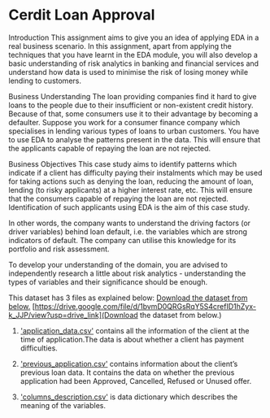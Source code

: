 # Cerdit Loan Approval
Introduction
This assignment aims to give you an idea of applying EDA in a real business scenario. In this assignment, apart from applying the techniques that you have learnt in the EDA module, you will also develop a basic understanding of risk analytics in banking and financial services and understand how data is used to minimise the risk of losing money while lending to customers.

 

Business Understanding
The loan providing companies find it hard to give loans to the people due to their insufficient or non-existent credit history. Because of that, some consumers use it to their advantage by becoming a defaulter. Suppose you work for a consumer finance company which specialises in lending various types of loans to urban customers. You have to use EDA to analyse the patterns present in the data. This will ensure that the applicants capable of repaying the loan are not rejected.



Business Objectives
This case study aims to identify patterns which indicate if a client has difficulty paying their instalments which may be used for taking actions such as denying the loan, reducing the amount of loan, lending (to risky applicants) at a higher interest rate, etc. This will ensure that the consumers capable of repaying the loan are not rejected. Identification of such applicants using EDA is the aim of this case study.


In other words, the company wants to understand the driving factors (or driver variables) behind loan default, i.e. the variables which are strong indicators of default.  The company can utilise this knowledge for its portfolio and risk assessment.

To develop your understanding of the domain, you are advised to independently research a little about risk analytics - understanding the types of variables and their significance should be enough.



This dataset has 3 files as explained below: 
[Download the dataset from below.]([url](https://drive.google.com/open?id=16RQztUqCfJOlbooHqYlJrp6Q7iL65uZB))
[https://drive.google.com/file/d/1bvmD0QRGsRqY5S4crefID1hZyx-k_JJP/view?usp=drive_link](Download the dataset from below.)

1. ['application_data.csv']([url](https://drive.google.com/file/d/1B8B6BK9T47e14BW8EWVXaRww1hdxoveZ/view?usp=drive_link))  contains all the information of the client at the time of application.The data is about whether a client has payment difficulties.

2. ['previous_application.csv']([url](https://drive.google.com/file/d/1qw4aiFI69iO5nDoXuOzVAFRlDysWIzKx/view?usp=drive_link)) contains information about the client’s previous loan data. It contains the data on whether the previous application had been Approved, Cancelled, Refused or Unused offer.

3. ['columns_description.csv']([url](https://drive.google.com/file/d/1bvmD0QRGsRqY5S4crefID1hZyx-k_JJP/view?usp=drive_link)) is data dictionary which describes the meaning of the variables.
